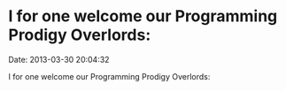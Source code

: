 I for one welcome our Programming Prodigy Overlords:
====================================================

Date: 2013-03-30 20:04:32

I for one welcome our Programming Prodigy Overlords:
